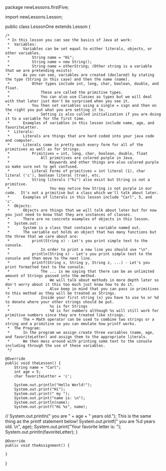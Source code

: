 package newLessons.firstFive;

import newLessons.Lesson;

public class LessonOne extends Lesson {
	
	/*
	 * In this lesson you can see the basics of Java at work: 
	 * 	Variables:
	 * 		Variables can be set equal to either literals, objects, or other variables.
	 * 			String name = "Hi";
	 * 			String name = new String();
	 * 			String name = otherString; (Other string is a variable that we are pretending exists)
	 * 		As you can see, variables are created (declared) by stating the type (String in this case) and then the name (name).
	 * 			Other types include int, long, char, boolean, double, and float.
	 * 				These are called the primitive types.
	 * 				You can also use Classes as types but we will deal with that later just don't be surprised when you see it.
	 * 			You then set variables using a single = sign and then on the right you put what you are setting it to.
	 * 				Setting is also called initialization if you are doing it to a variable for the first time.
	 *		Examples of variables in this lesson include name, age, and favoriteLetter.
	 * 	Literals:
	 * 		Literals are things that are hard coded into your java code and computer.
	 * 		Literals come in pretty much every form for all of the primitives as well as for Strings.
	 * 			Primitives = int, long, char, boolean, double, float
	 * 				All primitives are colored purple in Java.
	 * 					Keywords and other things are also colored purple so make sure not to get confused.
	 * 			Literal Forms of primitives = int literal (1), char literal ('c'), boolean literal (true), etc.
	 * 			String literals ("hi") also exist but String is not a primitive.
	 * 					You may notice how String is not purple in our code.  It's not a primitive but a class which we'll talk about later.
	 * 		Examples of literals in this lesson include "Carl", 5, and 'c'.
	 * 	Objects:
	 * 		Objects are things that we will talk about later but for now you just need to know that they are instances of classes.
	 * 		There are no concrete examples of objects in this lesson.
	 * 	System.out:
	 * 		System is a class that contains a variable named out.
	 * 		The variable out holds an object that has many functions but the three that we care about are:
	 * 			print(String x) - Let's you print simple text to the console.
	 * 				In order to print a new line you should use "\n".
	 * 			println(String x) - Let's you print simple text to the console and then move to the next line.
	 * 			printf(String x, String y, String z, ...) - Let's you print formatted text to the console.
	 * 				The ... is me saying that there can be an unlimited amount of Strings passed into the method.
	 * 					We will talk about methods in more depth later so don't worry about it this too much just know how to do it.
	 * 					Also keep in mind that you can pass in primitives to this method as they will be treated as Strings.
	 * 				Inside your first string (x) you have to use %s or %d to denote where your other strings should be put.
	 * 					%s is for Strings
	 * 					%d is for numbers although %s will still work for primitive numbers since they are treated like strings.
	 * 		The + Math operator can be used to combine two strings or a string and a primitive so you can emulate how printf works.
	 * 	The Program:
	 * 		In the program we assign create three variables (name, age, and favoriteLetter) and assign them to the appropriate literals.
	 * 		We then mess around with printing some text to the console including through the use of these variables.
	 */

	@Override
	public void theLesson() {
        String name = "Carl";
        int age = 5;
        char favoriteLetter = 'c';
        
        System.out.println("Hello World!");
        System.out.print("Hi");
        System.out.print(" my ");
        System.out.print("name is: \n");
        System.out.println(name);
        System.out.printf("Hi %s", name);
//        System.out.println(" you are " + age + " years old.");  This is the same thing as the printf statement below!
        System.out.printf(" you are %d years old. \n", age);
        System.out.print("Your favorite letter is: ");
        System.out.println(favoriteLetter);
	}

	@Override
	public void theAssignment() {
		
	}

}
